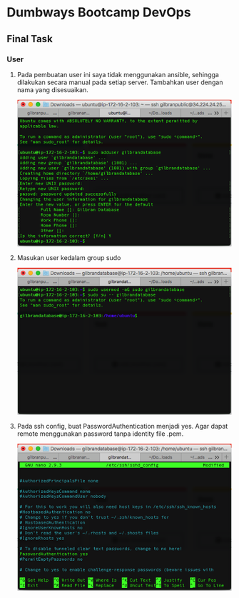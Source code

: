 # Dumbways Bootcamp DevOps
## Final Task

### User

1. Pada pembuatan user ini saya tidak menggunakan ansible, sehingga dilakukan secara manual pada setiap server. Tambahkan user dengan nama yang disesuaikan.
   
   ![1](/FinalTask/USER/IMG/1.png)

2. Masukan user kedalam group sudo
   
   ![2](/FinalTask/USER/IMG/2.png)

3. Pada ssh config, buat PasswordAuthentication  menjadi yes. Agar dapat remote menggunakan password tanpa identity file .pem.
   
   ![3](/FinalTask/USER/IMG/3.png)